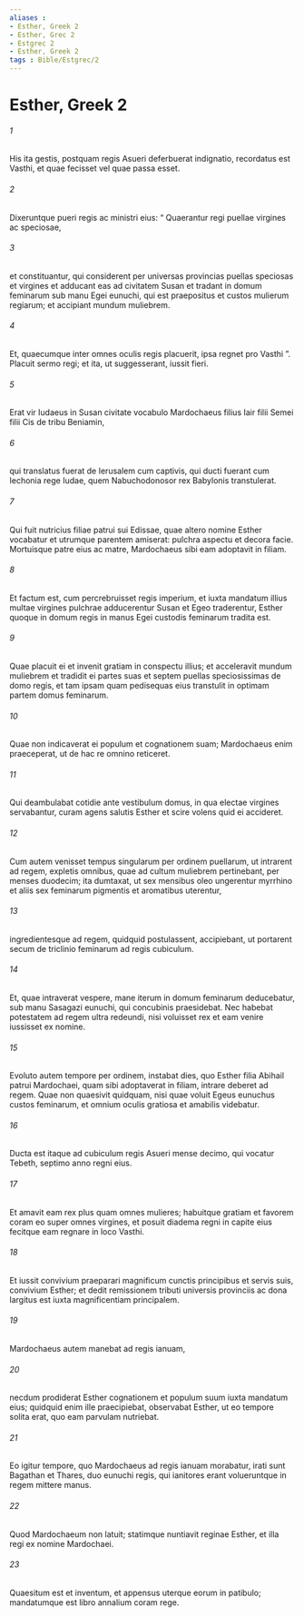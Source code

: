 ```yaml
---
aliases : 
- Esther, Greek 2
- Esther, Grec 2
- Estgrec 2
- Esther, Greek 2
tags : Bible/Estgrec/2
---
```


# Esther, Greek 2

###### 1
His ita gestis, postquam regis Asueri deferbuerat indignatio, recordatus est Vasthi, et quae fecisset vel quae passa esset. 
###### 2
Dixeruntque pueri regis ac ministri eius: “ Quaerantur regi puellae virgines ac speciosae, 
###### 3
et constituantur, qui considerent per universas provincias puellas speciosas et virgines et adducant eas ad civitatem Susan et tradant in domum feminarum sub manu Egei eunuchi, qui est praepositus et custos mulierum regiarum; et accipiant mundum muliebrem. 
###### 4
Et, quaecumque inter omnes oculis regis placuerit, ipsa regnet pro Vasthi ”. Placuit sermo regi; et ita, ut suggesserant, iussit fieri.
###### 5
Erat vir Iudaeus in Susan civitate vocabulo Mardochaeus filius Iair filii Semei filii Cis de tribu Beniamin, 
###### 6
qui translatus fuerat de Ierusalem cum captivis, qui ducti fuerant cum Iechonia rege Iudae, quem Nabuchodonosor rex Babylonis transtulerat. 
###### 7
Qui fuit nutricius filiae patrui sui Edissae, quae altero nomine Esther vocabatur et utrumque parentem amiserat: pulchra aspectu et decora facie. Mortuisque patre eius ac matre, Mardochaeus sibi eam adoptavit in filiam.
###### 8
Et factum est, cum percrebruisset regis imperium, et iuxta mandatum illius multae virgines pulchrae adducerentur Susan et Egeo traderentur, Esther quoque in domum regis in manus Egei custodis feminarum tradita est. 
###### 9
Quae placuit ei et invenit gratiam in conspectu illius; et acceleravit mundum muliebrem et tradidit ei partes suas et septem puellas speciosissimas de domo regis, et tam ipsam quam pedisequas eius transtulit in optimam partem domus feminarum. 
###### 10
Quae non indicaverat ei populum et cognationem suam; Mardochaeus enim praeceperat, ut de hac re omnino reticeret. 
###### 11
Qui deambulabat cotidie ante vestibulum domus, in qua electae virgines servabantur, curam agens salutis Esther et scire volens quid ei accideret.
###### 12
Cum autem venisset tempus singularum per ordinem puellarum, ut intrarent ad regem, expletis omnibus, quae ad cultum muliebrem pertinebant, per menses duodecim; ita dumtaxat, ut sex mensibus oleo ungerentur myrrhino et aliis sex feminarum pigmentis et aromatibus uterentur, 
###### 13
ingredientesque ad regem, quidquid postulassent, accipiebant, ut portarent secum de triclinio feminarum ad regis cubiculum. 
###### 14
Et, quae intraverat vespere, mane iterum in domum feminarum deducebatur, sub manu Sasagazi eunuchi, qui concubinis praesidebat. Nec habebat potestatem ad regem ultra redeundi, nisi voluisset rex et eam venire iussisset ex nomine.
###### 15
Evoluto autem tempore per ordinem, instabat dies, quo Esther filia Abihail patrui Mardochaei, quam sibi adoptaverat in filiam, intrare deberet ad regem. Quae non quaesivit quidquam, nisi quae voluit Egeus eunuchus custos feminarum, et omnium oculis gratiosa et amabilis videbatur. 
###### 16
Ducta est itaque ad cubiculum regis Asueri mense decimo, qui vocatur Tebeth, septimo anno regni eius. 
###### 17
Et amavit eam rex plus quam omnes mulieres; habuitque gratiam et favorem coram eo super omnes virgines, et posuit diadema regni in capite eius fecitque eam regnare in loco Vasthi. 
###### 18
Et iussit convivium praeparari magnificum cunctis principibus et servis suis, convivium Esther; et dedit remissionem tributi universis provinciis ac dona largitus est iuxta magnificentiam principalem.
###### 19
Mardochaeus autem manebat ad regis ianuam, 
###### 20
necdum prodiderat Esther cognationem et populum suum iuxta mandatum eius; quidquid enim ille praecipiebat, observabat Esther, ut eo tempore solita erat, quo eam parvulam nutriebat.
###### 21
Eo igitur tempore, quo Mardochaeus ad regis ianuam morabatur, irati sunt Bagathan et Thares, duo eunuchi regis, qui ianitores erant volueruntque in regem mittere manus. 
###### 22
Quod Mardochaeum non latuit; statimque nuntiavit reginae Esther, et illa regi ex nomine Mardochaei. 
###### 23
Quaesitum est et inventum, et appensus uterque eorum in patibulo; mandatumque est libro annalium coram rege.
